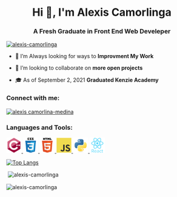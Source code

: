 
<h1 align="center">Hi 👋, I'm Alexis Camorlinga</h1>
<h3 align="center">A Fresh Graduate in Front End Web Develeper</h3>


<!-- trophys -->
<p align="left"> <a href="https://github.com/ryo-ma/github-profile-trophy"><img src="https://github-profile-trophy.vercel.app/?username=alexis-camorlinga" alt="alexis-camorlinga" /></a> </p>

- 🔭 I’m Always looking for ways to  **Improvment My Work**

- 👯 I’m looking to collaborate on **more open projects**

- 🎓 As of September 2, 2021 **Graduated Kenzie Academy**
<!-- cash me outside  -->
<h3 align="left">Connect with me:</h3>
<p align="left">
<a href="https://www.linkedin.com/in/alexis-camorlina-medina-b30609179/" target="blank"><img align="center" src="https://raw.githubusercontent.com/rahuldkjain/github-profile-readme-generator/master/src/images/icons/Social/linked-in-alt.svg" alt="alexis camorlina-medina" height="30" width="40" /></a>
</p>
<!-- languages im familar with  -->
<h3 align="left">Languages and Tools:</h3>
<p align="left"> <a href="https://www.w3schools.com/cpp/" target="_blank"> <img src="https://raw.githubusercontent.com/devicons/devicon/master/icons/cplusplus/cplusplus-original.svg" alt="cplusplus" width="40" height="40"/> </a> <a href="https://www.w3schools.com/css/" target="_blank"> <img src="https://raw.githubusercontent.com/devicons/devicon/master/icons/css3/css3-original-wordmark.svg" alt="css3" width="40" height="40"/> </a> <a href="https://www.w3.org/html/" target="_blank"> <img src="https://raw.githubusercontent.com/devicons/devicon/master/icons/html5/html5-original-wordmark.svg" alt="html5" width="40" height="40"/> </a> <a href="https://developer.mozilla.org/en-US/docs/Web/JavaScript" target="_blank"> <img src="https://raw.githubusercontent.com/devicons/devicon/master/icons/javascript/javascript-original.svg" alt="javascript" width="40" height="40"/> </a> <a href="https://www.python.org" target="_blank"> <img src="https://raw.githubusercontent.com/devicons/devicon/master/icons/python/python-original.svg" alt="python" width="40" height="40"/> </a> <a href="https://reactjs.org/" target="_blank"> <img src="https://raw.githubusercontent.com/devicons/devicon/master/icons/react/react-original-wordmark.svg" alt="react" width="40" height="40"/> </a> </p>

<!-- language most used  -->
[![Top Langs](https://github-readme-stats.vercel.app/api/top-langs/?username=alexis-camorlinga)](https://github.com/alexis-camorlinga/github-readme-stats)

<!-- git hub status -->
<p>&nbsp;<img align="center" src="https://github-readme-stats.vercel.app/api?username=alexis-camorlinga&show_icons=true&locale=en" alt="alexis-camorlinga" /></p>
<!-- streaks contibutions  -->
<p><img align="center" src="https://github-readme-streak-stats.herokuapp.com/?user=alexis-camorlinga&" alt="alexis-camorlinga" /></p>





